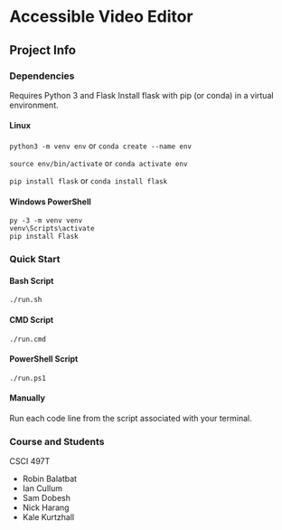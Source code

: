 # Accessible Video Editor
## Project Info
### Dependencies
Requires Python 3 and Flask
Install flask with pip (or conda) in a virtual environment.

#### Linux
`python3 -m venv env` or `conda create --name env`

`source env/bin/activate` or `conda activate env`

`pip install flask` or `conda install flask`

#### Windows PowerShell
```
py -3 -m venv venv
venv\Scripts\activate
pip install Flask
```

### Quick Start

#### Bash Script
```
./run.sh
```

#### CMD Script
```
./run.cmd
```

#### PowerShell Script
```
./run.ps1
```

#### Manually
Run each code line from the script associated with your terminal.

### Course and Students
CSCI 497T 
- Robin Balatbat
- Ian Cullum
- Sam Dobesh
- Nick Harang
- Kale Kurtzhall
